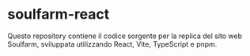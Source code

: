 # soulfarm-react
 Questo repository contiene il codice sorgente per la replica del sito web Soulfarm, sviluppata utilizzando React, Vite, TypeScript e pnpm.
